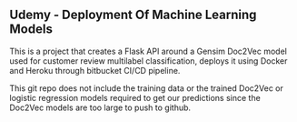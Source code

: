 ## Udemy - Deployment Of Machine Learning Models

This is a project that creates a Flask API around a Gensim Doc2Vec model used for customer review multilabel classification, deploys it using Docker and Heroku through bitbucket CI/CD pipeline. 

This git repo does not include the training data or the trained Doc2Vec or logistic regression models required to get our predictions since the Doc2Vec models are too large to push to github. 


